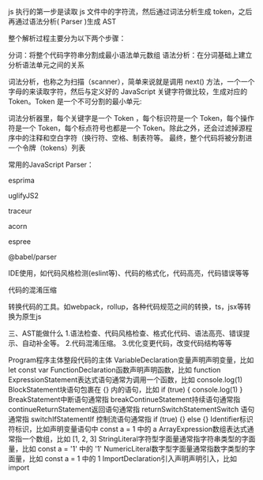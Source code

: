 js 执行的第一步是读取 js 文件中的字符流，然后通过词法分析生成 token，之后再通过语法分析( Parser )生成 AST

整个解析过程主要分为以下两个步骤：

分词：将整个代码字符串分割成最小语法单元数组
语法分析：在分词基础上建立分析语法单元之间的关系

词法分析，也称之为扫描（scanner），简单来说就是调用 next() 方法，一个一个字母的来读取字符，然后与定义好的 JavaScript 关键字符做比较，生成对应的Token。Token 是一个不可分割的最小单元:

词法分析器里，每个关键字是一个 Token ，每个标识符是一个 Token，每个操作符是一个 Token，每个标点符号也都是一个 Token。除此之外，还会过滤掉源程序中的注释和空白字符（换行符、空格、制表符等。
最终，整个代码将被分割进一个令牌（tokens）列表



常用的JavaScript Parser：

esprima

uglifyJS2

traceur

acorn

espree

@babel/parser


IDE使用，如代码风格检测(eslint等)、代码的格式化，代码高亮，代码错误等等

代码的混淆压缩

转换代码的工具。如webpack，rollup，各种代码规范之间的转换，ts，jsx等转换为原生js


三、AST能做什么
1.语法检查、代码风格检查、格式化代码、语法高亮、错误提示、自动补全等。
2.代码混淆压缩。
3.优化变更代码，改变代码结构等等


Program程序主体整段代码的主体
VariableDeclaration变量声明声明变量，比如 let const var
FunctionDeclaration函数声明声明函数，比如 function
ExpressionStatement表达式语句通常为调用一个函数，比如 console.log(1)
BlockStatement块语句包裹在 {} 内的语句，比如 if (true) { console.log(1) }
BreakStatement中断语句通常指 
breakContinueStatement持续语句通常指 
continueReturnStatement返回语句通常指 
returnSwitchStatementSwitch 语句通常指 
switchIfStatementIf 控制流语句通常指 if (true) {} else {}
Identifier标识符标识，比如声明变量语句中 const a = 1 中的 a
ArrayExpression数组表达式通常指一个数组，比如 [1, 2, 3]
StringLiteral字符型字面量通常指字符串类型的字面量，比如 const a = '1' 中的 '1'
NumericLiteral数字型字面量通常指数字类型的字面量，比如 const a = 1 中的 1
ImportDeclaration引入声明声明引入，比如 import


<!-- https://juejin.cn/post/6844903798347939853 -->
<!-- https://juejin.cn/post/6844903668492435470 -->
<!-- https://juejin.cn/post/6942016231214055454 -->
<!-- https://juejin.cn/post/6844903639417356302 不错-->

<!-- https://mp.weixin.qq.com/s/-CC2a31NgrsUZCYrfTI-Dg -->